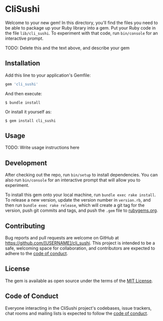 # CliSushi

Welcome to your new gem! In this directory, you'll find the files you need to be able to package up your Ruby library into a gem. Put your Ruby code in the file `lib/cli_sushi`. To experiment with that code, run `bin/console` for an interactive prompt.

TODO: Delete this and the text above, and describe your gem

## Installation

Add this line to your application's Gemfile:

```ruby
gem 'cli_sushi'
```

And then execute:

    $ bundle install

Or install it yourself as:

    $ gem install cli_sushi

## Usage

TODO: Write usage instructions here

## Development

After checking out the repo, run `bin/setup` to install dependencies. You can also run `bin/console` for an interactive prompt that will allow you to experiment.

To install this gem onto your local machine, run `bundle exec rake install`. To release a new version, update the version number in `version.rb`, and then run `bundle exec rake release`, which will create a git tag for the version, push git commits and tags, and push the `.gem` file to [rubygems.org](https://rubygems.org).

## Contributing

Bug reports and pull requests are welcome on GitHub at https://github.com/[USERNAME]/cli_sushi. This project is intended to be a safe, welcoming space for collaboration, and contributors are expected to adhere to the [code of conduct](https://github.com/[USERNAME]/cli_sushi/blob/master/CODE_OF_CONDUCT.md).


## License

The gem is available as open source under the terms of the [MIT License](https://opensource.org/licenses/MIT).

## Code of Conduct

Everyone interacting in the CliSushi project's codebases, issue trackers, chat rooms and mailing lists is expected to follow the [code of conduct](https://github.com/[USERNAME]/cli_sushi/blob/master/CODE_OF_CONDUCT.md).
